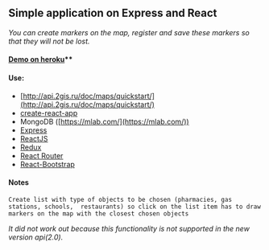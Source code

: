 Simple application on Express and React
-----------------------------------

_You can create markers on the map, register and save these markers so that they will not be lost._

#### [Demo on heroku](https://desolate-eyrie-14201.herokuapp.com/)**

#### Use:

* [http://api.2gis.ru/doc/maps/quickstart/](http://api.2gis.ru/doc/maps/quickstart/)
* [create-react-app](https://github.com/facebookincubator/create-react-app)
* MongoDB ([https://mlab.com/](https://mlab.com/))
* [Express](http://expressjs.com/)
* [ReactJS](https://facebook.github.io/react/)
* [Redux](http://redux.js.org/)
* [React Router](https://reacttraining.com/react-router/web/example/basic)
* [React-Bootstrap](https://react-bootstrap.github.io/)

#### Notes

`Create list with type of objects to be chosen (pharmacies, gas stations, schools,  restaurants) so click on the list item has to draw markers on the map with the closest chosen objects`

_It did not work out because this functionality is not supported in the new version api(2.0)._
